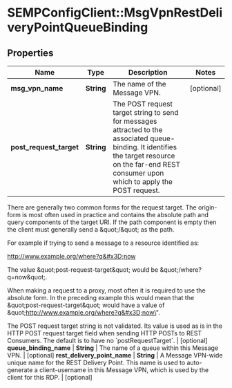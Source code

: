 # SEMPConfigClient::MsgVpnRestDeliveryPointQueueBinding

## Properties
Name | Type | Description | Notes
------------ | ------------- | ------------- | -------------
**msg_vpn_name** | **String** | The name of the Message VPN. | [optional] 
**post_request_target** | **String** | The POST request target string to send for messages attracted to the associated queue-binding. It identifies the target resource on the far-end REST consumer upon which to apply the POST request.

There are generally two common forms for the request target. The origin-form is most often used in practice and contains the absolute path and query components of the target URI. If the path component is empty then the client must generally send a \&quot;/\&quot; as the path.

For example if trying to send a message to a resource identified as:

  http://www.example.org/where?q&#x3D;now

The value \&quot;post-request-target\&quot; would be \&quot;/where?q&#x3D;now\&quot;.

When making a request to a proxy, most often it is required to use the absolute form. In the preceding example this would mean that the \&quot;post-request-target\&quot; would have a value of \&quot;http://www.example.org/where?q&#x3D;now\&quot;.

The POST request target string is not validated. Its value is used as is in the HTTP POST request target field when sending HTTP POSTs to REST Consumers. The default is to have no &#x60;postRequestTarget&#x60;. | [optional] 
**queue_binding_name** | **String** | The name of a queue within this Message VPN. | [optional] 
**rest_delivery_point_name** | **String** | A Message VPN-wide unique name for the REST Delivery Point. This name is used to auto-generate a client-username in this Message VPN, which is used by the client for this RDP. | [optional] 


